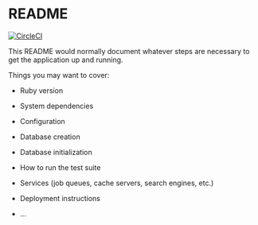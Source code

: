 # README
[![CircleCI](https://circleci.com/gh/sheva233/aaa/tree/pr-53%2Fsheva233%2Fcircleci-project-setup.svg?style=svg)](https://circleci.com/gh/sheva233/aaa/tree/pr-53%2Fsheva233%2Fcircleci-project-setup)

This README would normally document whatever steps are necessary to get the
application up and running.

Things you may want to cover:

* Ruby version

* System dependencies

* Configuration

* Database creation

* Database initialization

* How to run the test suite

* Services (job queues, cache servers, search engines, etc.)

* Deployment instructions

* ...
